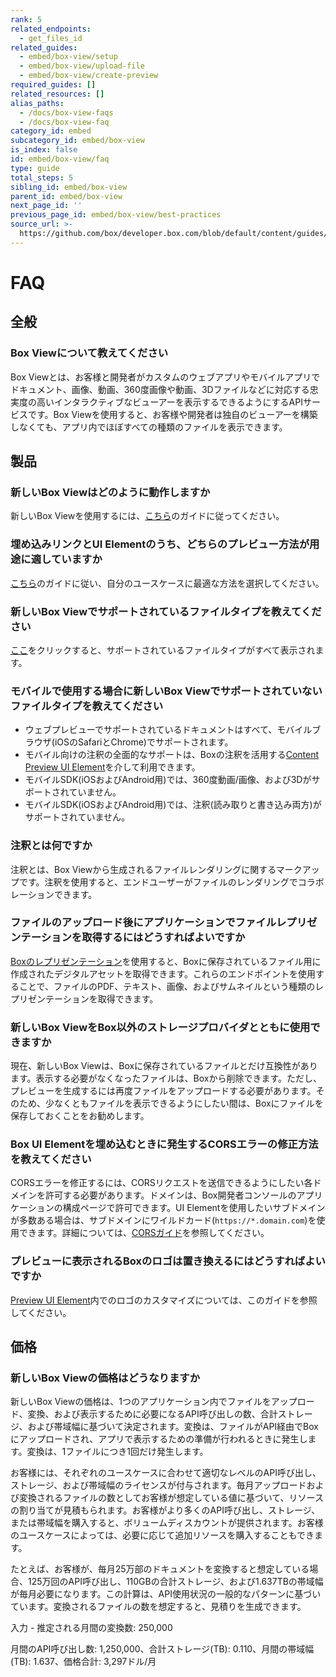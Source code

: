 ```yaml
---
rank: 5
related_endpoints:
  - get_files_id
related_guides:
  - embed/box-view/setup
  - embed/box-view/upload-file
  - embed/box-view/create-preview
required_guides: []
related_resources: []
alias_paths:
  - /docs/box-view-faqs
  - /docs/box-view-faq
category_id: embed
subcategory_id: embed/box-view
is_index: false
id: embed/box-view/faq
type: guide
total_steps: 5
sibling_id: embed/box-view
parent_id: embed/box-view
next_page_id: ''
previous_page_id: embed/box-view/best-practices
source_url: >-
  https://github.com/box/developer.box.com/blob/default/content/guides/embed/box-view/faq.md
---
```

# FAQ

## 全般

### Box Viewについて教えてください

Box Viewとは、お客様と開発者がカスタムのウェブアプリやモバイルアプリでドキュメント、画像、動画、360度画像や動画、3Dファイルなどに対応する忠実度の高いインタラクティブなビューアーを表示するできるようにするAPIサービスです。Box Viewを使用すると、お客様や開発者は独自のビューアーを構築しなくても、アプリ内でほぼすべての種類のファイルを表示できます。

## 製品

### 新しいBox Viewはどのように動作しますか

新しいBox Viewを使用するには、[こちら](guide://embed/box-view/setup)のガイドに従ってください。

### 埋め込みリンクとUI Elementのうち、どちらのプレビュー方法が用途に適していますか

[こちら](guide://embed/box-view/create-preview)のガイドに従い、自分のユースケースに最適な方法を選択してください。

### 新しいBox Viewでサポートされているファイルタイプを教えてください

[ここ][file_types]をクリックすると、サポートされているファイルタイプがすべて表示されます。

### モバイルで使用する場合に新しいBox Viewでサポートされていないファイルタイプを教えてください

* ウェブプレビューでサポートされているドキュメントはすべて、モバイルブラウザ(iOSのSafariとChrome)でサポートされます。
* モバイル向けの注釈の全面的なサポートは、Boxの注釈を活用する[Content Preview UI Element](guide://embed/ui-elements/preview)を介して利用できます。
* モバイルSDK(iOSおよびAndroid用)では、360度動画/画像、および3Dがサポートされていません。
* モバイルSDK(iOSおよびAndroid用)では、注釈(読み取りと書き込み両方)がサポートされていません。

### 注釈とは何ですか

注釈とは、Box Viewから生成されるファイルレンダリングに関するマークアップです。注釈を使用すると、エンドユーザーがファイルのレンダリングでコラボレーションできます。

### ファイルのアップロード後にアプリケーションでファイルレプリゼンテーションを取得するにはどうすればよいですか

[Boxのレプリゼンテーション](guide://representations)を使用すると、Boxに保存されているファイル用に作成されたデジタルアセットを取得できます。これらのエンドポイントを使用することで、ファイルのPDF、テキスト、画像、およびサムネイルという種類のレプリゼンテーションを取得できます。

### 新しいBox ViewをBox以外のストレージプロバイダとともに使用できますか

現在、新しいBox Viewは、Boxに保存されているファイルとだけ互換性があります。表示する必要がなくなったファイルは、Boxから削除できます。ただし、プレビューを生成するには再度ファイルをアップロードする必要があります。そのため、少なくともファイルを表示できるようにしたい間は、Boxにファイルを保存しておくことをお勧めします。

### Box UI Elementを埋め込むときに発生するCORSエラーの修正方法を教えてください

CORSエラーを修正するには、CORSリクエストを送信できるようにしたい各ドメインを許可する必要があります。ドメインは、Box開発者コンソールのアプリケーションの構成ページで許可できます。UI Elementを使用したいサブドメインが多数ある場合は、サブドメインにワイルドカード(`https://*.domain.com`)を使用できます。詳細については、[CORSガイド](guide://best-practices/cors)を参照してください。

### プレビューに表示されるBoxのロゴは置き換えるにはどうすればよいですか

[Preview UI Element](guide://embed/ui-elements/logo/)内でのロゴのカスタマイズについては、このガイドを参照してください。

## 価格

### 新しいBox Viewの価格はどうなりますか

新しいBox Viewの価格は、1つのアプリケーション内でファイルをアップロード、変換、および表示するために必要になるAPI呼び出しの数、合計ストレージ、および帯域幅に基づいて決定されます。変換は、ファイルがAPI経由でBoxにアップロードされ、アプリで表示するための準備が行われるときに発生します。変換は、1ファイルにつき1回だけ発生します。

お客様には、それぞれのユースケースに合わせて適切なレベルのAPI呼び出し、ストレージ、および帯域幅のライセンスが付与されます。毎月アップロードおよび変換されるファイルの数としてお客様が想定している値に基づいて、リソースの割り当てが見積もられます。お客様がより多くのAPI呼び出し、ストレージ、または帯域幅を購入すると、ボリュームディスカウントが提供されます。お客様のユースケースによっては、必要に応じて追加リソースを購入することもできます。

たとえば、お客様が、毎月25万部のドキュメントを変換すると想定している場合、125万回のAPI呼び出し、110GBの合計ストレージ、および1.637TBの帯域幅が毎月必要になります。この計算は、API使用状況の一般的なパターンに基づいています。変換されるファイルの数を想定すると、見積りを生成できます。

入力 - 推定される月間の変換数: 250,000

月間のAPI呼び出し数: 1,250,000、合計ストレージ(TB): 0.110、月間の帯域幅(TB): 1.637、価格合計: 3,297ドル/月

[file_types]: https://community.box.com/t5/Migrating-and-Previewing-Content/Viewing-Different-File-Types-Supported-in-Box-Content-Preview/ta-p/327
